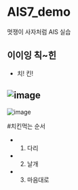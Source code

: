 # AIS7_demo
멋쟁이 사자처럼 AIS 실습


## 이이잉 칙~힌


* 치! 킨!

![image](https://user-images.githubusercontent.com/112333986/196315694-b7473ade-a63b-4c2b-8e2a-88d20ce3fa62.png)
---
![image](https://user-images.githubusercontent.com/112333986/196315001-e94118ad-a693-44db-ac72-21d984d2a1c3.png)


#치킨먹는 순서

* 1. 다리
* 2. 날개
* 3. 마음대로
